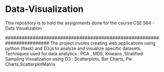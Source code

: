 # Data-Visualization
This repository is to hold the assignments done for the course CSE 564 - Data Visualization

########################################################################
The project involes creating web applications using python (flask) and D3.js to analyze and visualize specific datasets.
Techniques used for data analytics : PCA , MDS, Kmeans ,Stratified Sampling
Visualization using D3  :  Scatterplots, Bar Charts, Pie Charts,ScatterplotMatrix
